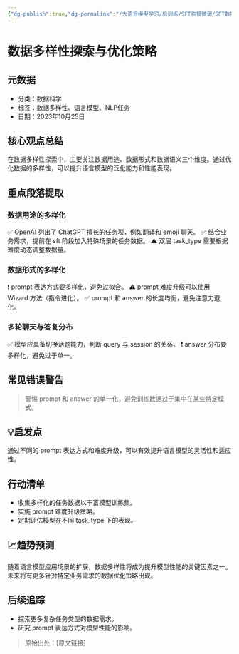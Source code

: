 ```yaml
---
{"dg-publish":true,"dg-permalink":"/大语言模型学习/后训练/SFT监督微调/SFT数据及处理/数据多样性探索","dg-home":false,"dg-description":"在此输入笔记的描述","dg-hide":false,"dg-hide-title":false,"dg-show-backlinks":true,"dg-show-local-graph":true,"dg-show-inline-title":true,"dg-pinned":false,"dg-passphrase":"在此输入访问密码","dg-enable-mathjax":false,"dg-enable-mermaid":false,"dg-enable-uml":false,"dg-note-icon":0,"dg-enable-dataview":false,"tags":["NLP"],"permalink":"/大语言模型学习/后训练/SFT监督微调/SFT数据及处理/数据多样性探索/","dgShowBacklinks":true,"dgShowLocalGraph":true,"dgShowInlineTitle":true,"dgPassFrontmatter":true,"noteIcon":0,"created":"2025-04-10T22:31:02.000+08:00","updated":"2025-04-13T13:06:02.495+08:00"}
---
```




# 数据多样性探索与优化策略

## 元数据
- 分类：数据科学
- 标签：数据多样性、语言模型、NLP任务
- 日期：2023年10月25日


## 核心观点总结
在数据多样性探索中，主要关注数据用途、数据形式和数据语义三个维度。通过优化数据的多样性，可以提升语言模型的泛化能力和性能表现。


## 重点段落提取

### 数据用途的多样化
✅ OpenAI 列出了 ChatGPT 擅长的任务项，例如翻译和 emoji 聊天。
✅ 结合业务需求，提前在 sft 阶段加入特殊场景的任务数据。
⚠ 双层 task_type 需要根据难度动态调整数据量。


### 数据形式的多样化
❗ prompt 表达方式要多样化，避免过拟合。
⚠ prompt 难度升级可以使用 Wizard 方法（指令进化）。
✅ prompt 和 answer 的长度均衡，避免注意力退化。


### 多轮聊天与答复分布
✅ 模型应具备切换话题能力，判断 query 与 session 的关系。
❗ answer 分布要多样化，避免过于单一。


## 常见错误警告
> 警惕 prompt 和 answer 的单一化，避免训练数据过于集中在某些特定模式。


## 💡启发点
通过不同的 prompt 表达方式和难度升级，可以有效提升语言模型的灵活性和适应性。


## 行动清单
- 收集多样化的任务数据以丰富模型训练集。
- 实施 prompt 难度升级策略。
- 定期评估模型在不同 task_type 下的表现。


## 📈趋势预测
随着语言模型应用场景的扩展，数据多样性将成为提升模型性能的关键因素之一。未来将有更多针对特定业务需求的数据优化策略出现。


## 后续追踪
- 探索更多复杂任务类型的数据需求。
- 研究 prompt 表达方式对模型性能的影响。

> 原始出处：[原文链接]
